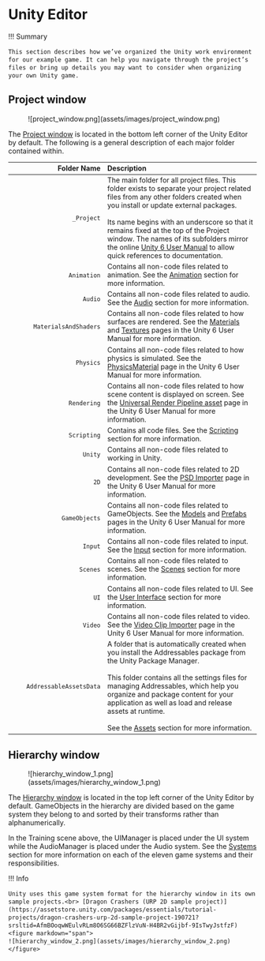 # Unity Editor

!!! Summary

    This section describes how we’ve organized the Unity work environment for our example game. It can help you navigate through the project’s files or bring up details you may want to consider when organizing your own Unity game.

## Project window

<figure markdown="span">
    ![project_window.png](assets/images/project_window.png)
</figure>

The [Project window](https://docs.unity3d.com/Manual/ProjectView.html) is located in the bottom left corner of the Unity Editor by default. The following is a general description of each major folder contained within.

| <div style="width:180px" /> Folder Name | Description                          |
| ---------------: | :----------------------------------- |
| `_Project`            | The main folder for all project files. This folder exists to separate your project related files from any other folders created when you install or update external packages.<br><br>Its name begins with an underscore so that it remains fixed at the top of the Project window. The names of its subfolders mirror the online [Unity 6 User Manual](https://docs.unity3d.com/6000.0/Documentation/Manual/UnityManual.html) to allow quick references to documentation. |
| `Animation`            | Contains all non-code files related to animation. See the [Animation](scripting/systems/animation.md) section for more information. |
| `Audio`            | Contains all non-code files related to audio. See the [Audio](scripting/systems/audio.md) section for more information. |
| `MaterialsAndShaders`            | Contains all non-code files related to how surfaces are rendered. See the [Materials](https://docs.unity3d.com/Manual/Materials.html) and [Textures](https://docs.unity3d.com/Manual/Textures-landing.html) pages in the Unity 6 User Manual for more information. |
| `Physics`            | Contains all non-code files related to how physics is simulated. See the [PhysicsMaterial](https://docs.unity3d.com/Manual/class-PhysicsMaterial.html) page in the Unity 6 User Manual for more information. |
| `Rendering`            | Contains all non-code files related to how scene content is displayed on screen. See the [Universal Render Pipeline asset](https://docs.unity3d.com/Manual/urp/urp-asset-and-renderer.html) page in the Unity 6 User Manual for more information. |
| `Scripting`            | Contains all code files. See the [Scripting](scripting/index.md) section for more information. |
| `Unity`            | Contains all non-code files related to working in Unity. |
| `2D`            | Contains all non-code files related to 2D development. See the [PSD Importer](https://docs.unity3d.com/Packages/com.unity.2d.psdimporter@9.0/manual/index.html) page in the Unity 6 User Manual for more information. |
| `GameObjects`            | Contains all non-code files related to GameObjects. See the [Models](https://docs.unity3d.com/Manual/models.html) and [Prefabs](https://docs.unity3d.com/Manual/Prefabs.html) pages in the Unity 6 User Manual for more information. |
| `Input`            | Contains all non-code files related to input. See the [Input](scripting/systems/input.md#unity) section for more information.|
| `Scenes`            | Contains all non-code files related to scenes. See the [Scenes](scenes.md) section for more information. |
| `UI`            | Contains all non-code files related to UI. See the [User Interface](scripting/systems/user-interface.md#unity) section for more information.|
| `Video`            | Contains all non-code files related to video. See the [Video Clip Importer](https://docs.unity3d.com/Manual/class-VideoClip.html) page in the Unity 6 User Manual for more information.|
| `AddressableAssetsData`            | A folder that is automatically created when you install the Addressables package from the Unity Package Manager.<br><br>This folder contains all the settings files for managing Addressables, which help you organize and package content for your application as well as load and release assets at runtime.<br><br>See the [Assets](assets.md) section for more information. |

## Hierarchy window

<figure markdown="span">
    ![hierarchy_window_1.png](assets/images/hierarchy_window_1.png)
</figure>

The [Hierarchy window](https://docs.unity3d.com/Manual/Hierarchy.html) is located in the top left corner of the Unity Editor by default. GameObjects in the hierarchy are divided based on the game system they belong to and sorted by their transforms rather than alphanumerically.

In the Training scene above, the UIManager is placed under the UI system while the AudioManager is placed under the Audio system. See the [Systems](scripting/systems/index.md) section for more information on each of the eleven game systems and their responsibilities.

!!! Info

    Unity uses this game system format for the hierarchy window in its own sample projects.<br> [Dragon Crashers (URP 2D sample project)](https://assetstore.unity.com/packages/essentials/tutorial-projects/dragon-crashers-urp-2d-sample-project-190721?srsltid=AfmBOoqwWEulvRLm8O6SG66BZFlzVuN-H4BR2vGijbf-9IsTwyJstfzF) <figure markdown="span">
    ![hierarchy_window_2.png](assets/images/hierarchy_window_2.png)</figure>
